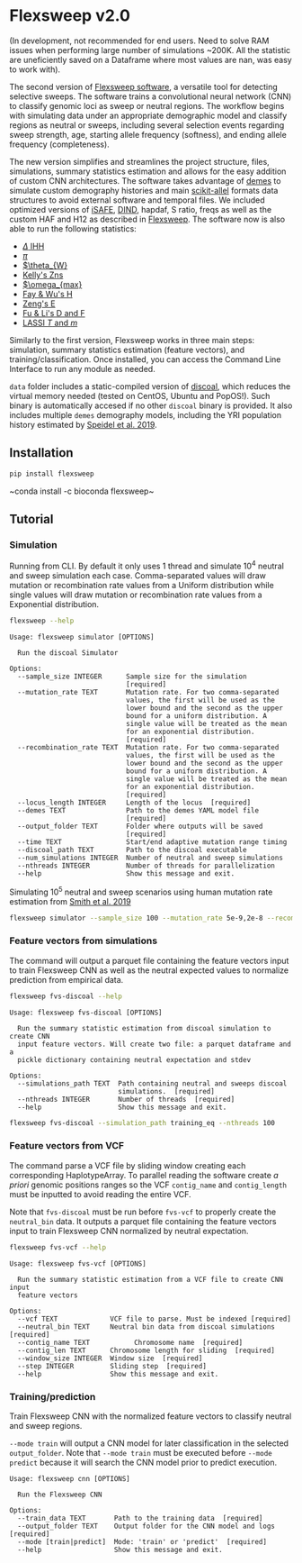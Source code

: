 # Flexsweep v2.0

(In development, not recommended for end users. Need to solve RAM issues when performing large number of simulations ~200K. All the statistic are uneficiently saved on a Dataframe where most values are nan, was easy to work with).

The second version of [Flexsweep software](https://doi.org/10.1093/molbev/msad139), a versatile tool for detecting selective sweeps. The software trains a convolutional neural network (CNN) to classify genomic loci as sweep or neutral regions. The workflow begins with simulating data under an appropriate demographic model and classify regions as neutral or sweeps, including several selection events regarding sweep strength, age, starting allele frequency (softness), and ending allele frequency (completeness).

The new version simplifies and streamlines the project structure, files, simulations, summary statistics estimation and allows for the easy addition of custom CNN architectures. The software takes advantage of [demes](https://doi.org/10.1093/genetics/iyac131) to simulate custom demography histories and main [scikit-allel](https://scikit-allel.readthedocs.io/) formats data structures to avoid external software and temporal files. We included optimized versions of [iSAFE](https://doi.org/10.1038/nmeth.4606), [DIND](https://doi.org/10.1371/journal.pgen.1000562), hapdaf, S ratio, freqs as well as the custom HAF and H12 as described in [Flexsweep](https://doi.org/10.1093/molbev/msad139). The software now is also able to run the following statistics:

- [$\Delta$ IHH](https://doi.org/10.1126/science.1183863)
- [$\pi$](https://scikit-allel.readthedocs.io/en/stable/stats/diversity.html#allel.mean_pairwise_difference)
- [$\theta_{W}]([https://scikit-allel.readthedocs.io/en/stable/stats/diversity.html#allel.watterson_theta)
- [Kelly's Zns](https://doi.org/10.1093/genetics/146.3.1197)
- [$\omega_{max}]([https://doi.org/10.1534/genetics.103.025387)
- [Fay & Wu's H](https://doi.org/10.1534/genetics.106.061432)
- [Zeng's E](https://doi.org/10.1534/genetics.106.061432)
- [Fu & Li's D and F](https://doi.org/10.1093/genetics/133.3.693)
- [LASSI $T$ and $m$](https://doi.org/10.1093/molbev/msaa115)

Similarly to the first version, Flexsweep works in three main steps: simulation, summary statistics estimation (feature vectors), and training/classification. Once installed, you can access the Command Line Interface to run any module as needed.

`data` folder includes a static-compiled version of [discoal](https://doi.org/10.1093/bioinformatics/btw556), which reduces the virtual memory needed (tested on CentOS, Ubuntu and PopOS!). Such binary is automatically accesed if no other `discoal` binary is provided. It also includes multiple `demes` demography models, including the YRI population history estimated by [Speidel et al. 2019](https://doi.org/10.1038/s41588-019-0484-x).

## Installation
```bash
pip install flexsweep
```
~conda install -c bioconda flexsweep~

## Tutorial
### Simulation
Running from CLI. By default it only uses 1 thread and simulate $10^4$ neutral and sweep simulation each case. Comma-separated values will draw mutation or recombination rate values from a Uniform distribution while single values will draw mutation or recombination rate values from a Exponential distribution.

```bash
flexsweep --help
```

```
Usage: flexsweep simulator [OPTIONS]

  Run the discoal Simulator

Options:
  --sample_size INTEGER      Sample size for the simulation
                             [required]
  --mutation_rate TEXT       Mutation rate. For two comma-separated
                             values, the first will be used as the
                             lower bound and the second as the upper
                             bound for a uniform distribution. A
                             single value will be treated as the mean
                             for an exponential distribution.
                             [required]
  --recombination_rate TEXT  Mutation rate. For two comma-separated
                             values, the first will be used as the
                             lower bound and the second as the upper
                             bound for a uniform distribution. A
                             single value will be treated as the mean
                             for an exponential distribution.
                             [required]
  --locus_length INTEGER     Length of the locus  [required]
  --demes TEXT               Path to the demes YAML model file
                             [required]
  --output_folder TEXT       Folder where outputs will be saved
                             [required]
  --time TEXT                Start/end adaptive mutation range timing
  --discoal_path TEXT        Path to the discoal executable
  --num_simulations INTEGER  Number of neutral and sweep simulations
  --nthreads INTEGER         Number of threads for parallelization
  --help                     Show this message and exit.
```

Simulating $10^5$ neutral and sweep scenarios using human mutation rate estimation from [Smith et al. 2019](https://doi.org/10.1371/journal.pgen.1007254)

```bash
flexsweep simulator --sample_size 100 --mutation_rate 5e-9,2e-8 --recombination_rate 1e-8 --locus_length 1200000 --demes data/constant.yaml --output_folder training_eq --num_simulations 100000 --nthreads 100
```

### Feature vectors from simulations
The command will output a parquet file containing the feature vectors input to train Flexsweep CNN as well as the neutral expected values to normalize prediction from empirical data.

```bash
flexsweep fvs-discoal --help
```

```
Usage: flexsweep fvs-discoal [OPTIONS]

  Run the summary statistic estimation from discoal simulation to create CNN
  input feature vectors. Will create two file: a parquet dataframe and a
  pickle dictionary containing neutral expectation and stdev

Options:
  --simulations_path TEXT  Path containing neutral and sweeps discoal
                           simulations.  [required]
  --nthreads INTEGER       Number of threads  [required]
  --help                   Show this message and exit.
```

```bash
flexsweep fvs-discoal --simulation_path training_eq --nthreads 100
```

### Feature vectors from VCF
The command parse a VCF file by sliding window creating each corresponding HaplotypeArray. To parallel reading the software create *a priori* genomic positions ranges so the VCF `contig_name` and `contig_length` must be inputted to avoid reading the entire VCF.

Note that `fvs-discoal` must be run before `fvs-vcf` to properly create the `neutral_bin` data. It outputs a parquet file containing the feature vectors input to train Flexsweep CNN normalized by neutral expectation.

```bash
flexsweep fvs-vcf --help
```

```
Usage: flexsweep fvs-vcf [OPTIONS]

  Run the summary statistic estimation from a VCF file to create CNN input
  feature vectors

Options:
  --vcf TEXT             VCF file to parse. Must be indexed [required]
  --neutral_bin TEXT     Neutral bin data from discoal simulations  [required]
  --contig_name TEXT           Chromosome name  [required]
  --contig_len TEXT      Chromosome length for sliding  [required]
  --window_size INTEGER  Window size  [required]
  --step INTEGER         Sliding step  [required]
  --help                 Show this message and exit.
```

### Training/prediction
Train Flexsweep CNN with the normalized feature vectors to classify neutral and sweep regions.

`--mode train` will output a CNN model for later classification in the selected `output_folder`. Note that `--mode train` must be executed before `--mode predict` because it will search the CNN model prior to predict execution.

```
Usage: flexsweep cnn [OPTIONS]

  Run the Flexsweep CNN

Options:
  --train_data TEXT       Path to the training data  [required]
  --output_folder TEXT    Output folder for the CNN model and logs  [required]
  --mode [train|predict]  Mode: 'train' or 'predict'  [required]
  --help                  Show this message and exit.

```
